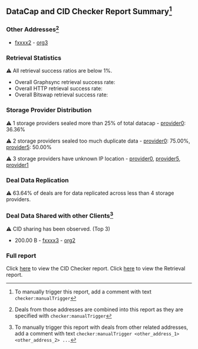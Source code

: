 ## DataCap and CID Checker Report Summary[^1]
### Other Addresses[^2]
 - [fxxxx2](https://filfox.info/en/address/fxxxx2) - [org3](url3)

### Retrieval Statistics
⚠️ All retrieval success ratios are below 1%.
* Overall Graphsync retrieval success rate: 
* Overall HTTP retrieval success rate: 
* Overall Bitswap retrieval success rate: 

### Storage Provider Distribution
⚠️ 1 storage providers sealed more than 25% of total datacap -  [provider0](https://filfox.info/en/address/provider0): 36.36%

⚠️ 2 storage providers sealed too much duplicate data -  [provider0](https://filfox.info/en/address/provider0): 75.00%,  [provider5](https://filfox.info/en/address/provider5): 50.00%

⚠️ 3 storage providers have unknown IP location -  [provider0](https://filfox.info/en/address/provider0),  [provider5](https://filfox.info/en/address/provider5),  [provider1](https://filfox.info/en/address/provider1)


### Deal Data Replication
⚠️ 63.64% of deals are for data replicated across less than 4 storage providers.


### Deal Data Shared with other Clients[^3]
⚠️ CID sharing has been observed. (Top 3)

- 200.00 B - [fxxxx3](https://filfox.info/en/address/fxxxx3) - [org2](url2)

[^1]: To manually trigger this report, add a comment with text `checker:manualTrigger`

[^2]: Deals from those addresses are combined into this report as they are specified with `checker:manualTrigger`

[^3]: To manually trigger this report with deals from other related addresses, add a comment with text `checker:manualTrigger <other_address_1> <other_address_2> ...`

### Full report
Click [here](undefined) to view the CID Checker report.
Click [here](undefined) to view the Retrieval report.